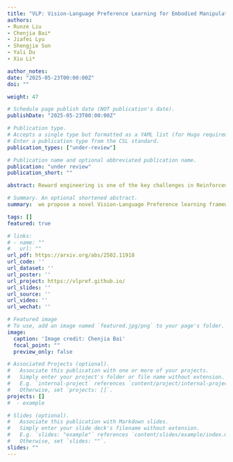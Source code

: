 ```yaml
---
title: "VLP: Vision-Language Preference Learning for Embodied Manipulation."
authors:
- Runze Liu
- Chenjia Bai*
- Jiafei Lyu
- Shengjie Sun
- Yali Du
- Xiu Li*

author_notes:
date: "2025-05-23T00:00:00Z"
doi: ""

weight: 47

# Schedule page publish date (NOT publication's date).
publishDate: "2025-05-23T00:00:00Z"

# Publication type.
# Accepts a single type but formatted as a YAML list (for Hugo requirements).
# Enter a publication type from the CSL standard.
publication_types: ["under-review"]

# Publication name and optional abbreviated publication name.
publication: "under review"
publication_short: ""

abstract: Reward engineering is one of the key challenges in Reinforcement Learning (RL). Preference-based RL effectively addresses this issue by learning from human feedback. However, it is both time-consuming and expensive to collect human preference labels. In this paper, we propose a novel \textbf{V}ision-\textbf{L}anguage \textbf{P}reference learning framework, named \textbf{VLP}, which learns a vision-language preference model to provide preference feedback for embodied manipulation tasks. To achieve this, we define three types of language-conditioned preferences and construct a vision-language preference dataset, which contains versatile implicit preference orders without human annotations. The preference model learns to extract language-related features, and then serves as a preference annotator in various downstream tasks. The policy can be learned according to the annotated preferences via reward learning or direct policy optimization. Extensive empirical results on simulated embodied manipulation tasks demonstrate that our method provides accurate preferences and generalizes to unseen tasks and unseen language instructions, outperforming the baselines by a large margin.

# Summary. An optional shortened abstract.
summary:  we propose a novel Vision-Language Preference learning framework that learns a vision-language preference model to provide preference feedback for embodied manipulation tasks. 

tags: []
featured: true

# links:
# - name: ""
#   url: ""
url_pdf: https://arxiv.org/abs/2502.11918
url_code: ''
url_dataset: ''
url_poster: ''
url_project: https://vlpref.github.io/
url_slides: ''
url_source: ''
url_video: ''
url_wechat: ''

# Featured image
# To use, add an image named `featured.jpg/png` to your page's folder. 
image:
  caption: 'Image credit: Chenjia Bai'
  focal_point: ""
  preview_only: false

# Associated Projects (optional).
#   Associate this publication with one or more of your projects.
#   Simply enter your project's folder or file name without extension.
#   E.g. `internal-project` references `content/project/internal-project/index.md`.
#   Otherwise, set `projects: []`.
projects: []
#  - example

# Slides (optional).
#   Associate this publication with Markdown slides.
#   Simply enter your slide deck's filename without extension.
#   E.g. `slides: "example"` references `content/slides/example/index.md`.
#   Otherwise, set `slides: ""`.
slides: ""
---
```


